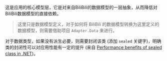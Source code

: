 ﻿这是应用的核心模型层，它是对来自BiliBili的数据模型的一层抽象，从而降低对BiliBili数据模型的直接依赖。

> 这里只是数据模型定义，对于如何将 BiliBili 的数据模型转换为这里定义的数据模型，则需要借助项目 `Adapter.Data` 来进行。

对于数据类型，如果没有派生必要，则需要封闭该类 (添加 `sealed` 关键字)，明确类的封闭性可以对应用性能有一定的提升 (来自 [Performance benefits of sealed class in .NET](https://www.meziantou.net/performance-benefits-of-sealed-class.htm))。